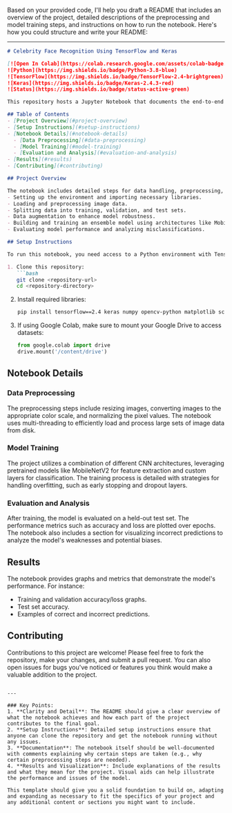 Based on your provided code, I'll help you draft a README that includes an overview of the project, detailed descriptions of the preprocessing and model training steps, and instructions on how to run the notebook. Here's how you could structure and write your README:

---

```md
# Celebrity Face Recognition Using TensorFlow and Keras

[![Open In Colab](https://colab.research.google.com/assets/colab-badge.svg)](https://colab.research.google.com/drive/1egf7l4c_riqb2pxKrEM3nz9kksP3ljyB?usp=sharing)
![Python](https://img.shields.io/badge/Python-3.8-blue)
![TensorFlow](https://img.shields.io/badge/TensorFlow-2.4-brightgreen)
![Keras](https://img.shields.io/badge/Keras-2.4.3-red)
![Status](https://img.shields.io/badge/status-active-green)

This repository hosts a Jupyter Notebook that documents the end-to-end process of building a celebrity face recognition model. The project utilizes TensorFlow and Keras for building an ensemble of convolutional neural networks (CNNs) to classify images into distinct **iranian** celebrity categories based on their facial features.

## Table of Contents
- [Project Overview](#project-overview)
- [Setup Instructions](#setup-instructions)
- [Notebook Details](#notebook-details)
  - [Data Preprocessing](#data-preprocessing)
  - [Model Training](#model-training)
  - [Evaluation and Analysis](#evaluation-and-analysis)
- [Results](#results)
- [Contributing](#contributing)

## Project Overview

The notebook includes detailed steps for data handling, preprocessing, model training, and evaluation. It covers the following key aspects:
- Setting up the environment and importing necessary libraries.
- Loading and preprocessing image data.
- Splitting data into training, validation, and test sets.
- Data augmentation to enhance model robustness.
- Building and training an ensemble model using architectures like MobileNetV2 and InceptionV3.
- Evaluating model performance and analyzing misclassifications.

## Setup Instructions

To run this notebook, you need access to a Python environment with TensorFlow and Keras installed. You can follow these steps to get started:

1. Clone this repository:
   ```bash
   git clone <repository-url>
   cd <repository-directory>
   ```
2. Install required libraries:
   ```bash
   pip install tensorflow==2.4 keras numpy opencv-python matplotlib scikit-learn
   ```
3. If using Google Colab, make sure to mount your Google Drive to access datasets:
   ```python
   from google.colab import drive
   drive.mount('/content/drive')
   ```

## Notebook Details

### Data Preprocessing

The preprocessing steps include resizing images, converting images to the appropriate color scale, and normalizing the pixel values. The notebook uses multi-threading to efficiently load and process large sets of image data from disk.

### Model Training

The project utilizes a combination of different CNN architectures, leveraging pretrained models like MobileNetV2 for feature extraction and custom layers for classification. The training process is detailed with strategies for handling overfitting, such as early stopping and dropout layers.

### Evaluation and Analysis

After training, the model is evaluated on a held-out test set. The performance metrics such as accuracy and loss are plotted over epochs. The notebook also includes a section for visualizing incorrect predictions to analyze the model's weaknesses and potential biases.

## Results

The notebook provides graphs and metrics that demonstrate the model's performance. For instance:
- Training and validation accuracy/loss graphs.
- Test set accuracy.
- Examples of correct and incorrect predictions.

## Contributing

Contributions to this project are welcome! Please feel free to fork the repository, make your changes, and submit a pull request. You can also open issues for bugs you've noticed or features you think would make a valuable addition to the project.

```

---

### Key Points:
1. **Clarity and Detail**: The README should give a clear overview of what the notebook achieves and how each part of the project contributes to the final goal.
2. **Setup Instructions**: Detailed setup instructions ensure that anyone can clone the repository and get the notebook running without any issues.
3. **Documentation**: The notebook itself should be well-documented with comments explaining why certain steps are taken (e.g., why certain preprocessing steps are needed).
4. **Results and Visualization**: Include explanations of the results and what they mean for the project. Visual aids can help illustrate the performance and issues of the model.

This template should give you a solid foundation to build on, adapting and expanding as necessary to fit the specifics of your project and any additional content or sections you might want to include.
